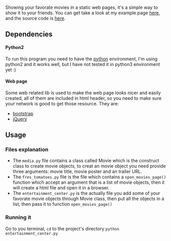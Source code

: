Showing your favorate movies in a static web pages, it's a simple way to show it to your friends.
You can get take a look at my example page [here](https://mogen2014.github.io/Udacity-course/assn-movie-trailer/fresh_tomatoes.html), and the source code is [here](https://github.com/mogen2014/Udacity-course/tree/gh-pages/assn-movie-trailer).

## Dependencies

#### Python2

To run this program you need to have the [python](https://www.python.org/downloads/) environment, I'm using python2 and it works well, but I have not tested it in python3 environment yet :)

#### Web page

Some web related lib is used to make the web page looks nicer and  easily created, all of them are included in html header, so you need to make sure your network is good to get those resource. They are:

- [bootstrap](http://getbootstrap.com)
- [jQuery](jquery.com)


## Usage

### Files explanation

- The `media.py` file contains a class called Movie which is the construct class to create movie objects, to creat an movie object you need provide three arguments: movie title, movie poster and an trailer URL.
- The `fres_tomatoes.py` file is the file which contains a `open_movies_page()` function which accept an argument that is a list of movie objects, then it will create a html file and open it in a browser. 
- The `entertainment_center.py` is the actually file you add some of your favorate movie objects through Movie class, then put all the objects in a list, then pass it to function `open_movies_page()`

### Running it

Go to you terminal, `cd` to the project's directory `python entertainment_center.py`